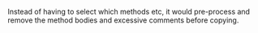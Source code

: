 Instead of having to select which methods etc, it would pre-process and remove the method bodies and excessive comments before copying.


